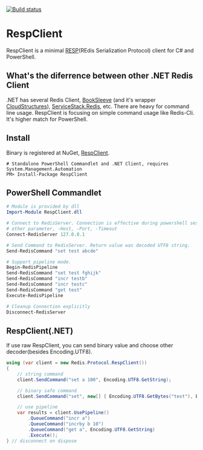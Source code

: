 [![Build status](https://ci.appveyor.com/api/projects/status/sakp478vfl0sxd3r/branch/master)](https://ci.appveyor.com/project/guitarrapc/respclient/branch/master)

RespClient
==========

RespClient is a minimal [RESP](http://redis.io/topics/protocol)(REdis Serialization Protocol) client for C# and PowerShell.

What's the diferrence between other .NET Redis Client
---
.NET has several Redis Client, [BookSleeve](https://code.google.com/p/booksleeve/) (and it's wrapper [CloudStructures](https://github.com/neuecc/CloudStructures)), [ServiceStack.Redis](https://github.com/ServiceStack/ServiceStack.Redis), etc. There are heavy for command line usage. RespClient is focusing on simple command usage like Redis-Cli. It's higher match for PowerShell.

Install
---
Binary is registered at NuGet, [RespClient](https://www.nuget.org/packages/RespClient/).
```
# Standalone PowerShell Commandlet and .NET Client, requires System.Management.Automation
PM> Install-Package RespClient
```

PowerShell Commandlet
---
```PowerShell
# Module is provided by dll 
Import-Module RespClient.dll

# Connect to RedisServer. Connection is effective during powershell session.
# other parameter, -Host, -Port, -Timeout
Connect-RedisServer 127.0.0.1

# Send Command to RedisServer. Return value was decoded UTF8 string.
Send-RedisCommand "set test abcde"

# Support pipeline mode.
Begin-RedisPipeline
Send-RedisCommand "set test fghijk"
Send-RedisCommand "incr testb"
Send-RedisCommand "incr testc"
Send-RedisCommand "get test"
Execute-RedisPipeline

# Cleanup Connection explicitly 
Disconnect-RedisServer
```

RespClient(.NET)
---
If use raw RespClient, you can send binary value and choose other decoder(besides Encoding.UTF8).

```csharp
using (var client = new Redis.Protocol.RespClient())
{
    // string command
    client.SendCommand("set a 100", Encoding.UTF8.GetString);

    // binary safe command
    client.SendCommand("set", new[] { Encoding.UTF8.GetBytes("test"), Encoding.UTF8.GetBytes("abcde") }, Encoding.UTF8.GetString);

    // use pipeline
    var results = client.UsePipeline()
        .QueueCommand("incr a")
        .QueueCommand("incrby b 10")
        .QueueCommand("get a", Encoding.UTF8.GetString)
        .Execute();
} // disconnect on dispose
```
